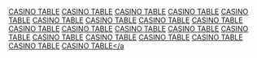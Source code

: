 <a href="http://maps.google.nl/url?q=https://jokerdaddy.com">CASINO TABLE</a>
<a href="http://maps.google.pl/url?q=https://jokerdaddy.com">CASINO TABLE</a>
<a href="https://www.google.pl/url?q=https://jokerdaddy.com">CASINO TABLE</a>
<a href="https://www.google.com.au/url?q=https://jokerdaddy.com">CASINO TABLE</a>
<a href="http://images.google.ch/url?q=https://jokerdaddy.com">CASINO TABLE</a>
<a href="https://www.google.cz/url?q=https://jokerdaddy.com">CASINO TABLE</a>
<a href="https://www.google.be/url?q=https://jokerdaddy.com">CASINO TABLE</a>
<a href="http://maps.google.se/url?q=https://jokerdaddy.com">CASINO TABLE</a>
<a href="http://images.google.dk/url?q=https://jokerdaddy.com">CASINO TABLE</a>
<a href="https://www.google.com.sg/url?q=https://jokerdaddy.com">CASINO TABLE</a>
<a href="https://www.google.nl/url?q=https://jokerdaddy.com">CASINO TABLE</a>
<a href="https://www.google.nl/url?q=https://jokerdaddy.com">CASINO TABLE</a>
<a href="http://maps.google.nl/url?q=https://jokerdaddy.com">CASINO TABLE</a>
<a href="http://maps.google.pl/url?q=https://jokerdaddy.com">CASINO TABLE</a>
<a href="https://www.google.pl/url?q=https://jokerdaddy.com">CASINO TABLE</a>
<a href="https://www.google.nl/url?q=https://jokerdaddy.com">CASINO TABLE</a>
<a href="http://maps.google.nl/url?q=https://jokerdaddy.com">CASINO TABLE</a>
<a href="http://maps.google.ge/url?q=https://jokerdaddy.com">CASINO TABLE</a>
<a href="https://www.google.ge/url?q=https://jokerdaddy.com">CASINO TABLE</a>
<a href="http://maps.google.co.ug/url?q=https://jokerdaddy.com">CASINO TABLE</a
